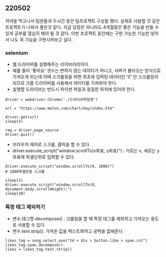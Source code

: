 ## 220502
저녁을 먹고나서 팀원들과 두시간 동안 팀프로젝트 구상을 했다. 실제로 사용할 것 같은 프로젝트가 나와서 좋은것 같다. 지금 당장은 아니라도 4개월동안 좋은 기능을 만들 수 있게 공부를 열심히 해야 될 것 같다. 이번 프로젝트 동안에는 구현 가능한 기능만 넣어서 나도 꼭 기능을 구현시켜보고 싶다. 

### selenium
- 웹 드라이버를 실행해주는 라이브러리이다.
- 예를 들어 '좋아요' 갯수는 변하지 않는 데이터가 아니고, 서버가 불러오는 방식으로 가져오게 되는데 이때 스크롤링을 하면 최초에 입력된 데이터인 '0' 만 스크롤링이 되므로 크롬 드라이버를 사용해서 데이터를 가져와야 한다.
- 실행할 드라이브는 반드시 파이썬 파일과 동일한 위치에 있어야 한다.
```
driver = webdriver.Chrome('./드라이브파일명') 

url = "https://www.melon.com/chart/day/index.htm"

driver.get(url)  
sleep(5)  

req = driver.page_source  
driver.quit() 
```
- 브라우저 제어로 스크롤, 클릭을 할 수 있다.
- driver.execute_script("window.scrollTo(x좌표, y좌표)") : 가로는 x, 세로는 y좌표에 픽셀단위로 입력할 수 있다. 
```
driver.execute_script("window.scrollTo(0, 1000)")  
# 1000픽셀만큼 스크롤

sleep(1)
driver.execute_script("window.scrollTo(0, document.body.scrollHeight);")
sleep(10)
```

### 특정 태그 제외하기
- 변수.태그명.decompose() : 크롤링을 할 때 특정 태그를 제외하고 가져오는 용도로 사용할 수 있다.
- 변수.text.strip(): 가져온 값을 텍스트화하고 공백을 없애준다. 
```
likes_tag = song.select_one("td > div > button.like > span.cnt")
likes_tag.span.decompose()
likes = likes_tag.text.strip()
```
